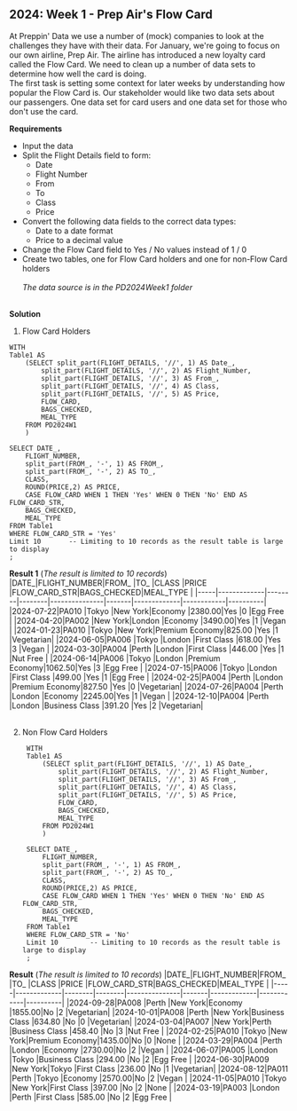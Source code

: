 **2024: Week 1 - Prep Air's Flow Card**
-------------------
At Preppin' Data we use a number of (mock) companies to look at the challenges they have with their data. For January, we're going to focus on our own airline, Prep Air. The airline has introduced a new loyalty card called the Flow Card. We need to clean up a number of data sets to determine how well the card is doing.  
The first task is setting some context for later weeks by understanding how popular the Flow Card is. Our stakeholder would like two data sets about our passengers. One data set for card users and one data set for those who don't use the card.  

**Requirements**
- Input the data
- Split the Flight Details field to form:
  - Date 
  - Flight Number
  - From
  - To
  - Class
  - Price
- Convert the following data fields to the correct data types:
  - Date to a date format
  - Price to a decimal value
- Change the Flow Card field to Yes / No values instead of 1 / 0
- Create two tables, one for Flow Card holders and one for non-Flow Card holders  
  <br>
*The data source is in the PD2024Week1 folder*
  <br>
  <br>

**__Solution__**

  1. Flow Card Holders
    
    WITH 
    Table1 AS
        (SELECT split_part(FLIGHT_DETAILS, '//', 1) AS Date_,
            split_part(FLIGHT_DETAILS, '//', 2) AS Flight_Number,
            split_part(FLIGHT_DETAILS, '//', 3) AS From_,
            split_part(FLIGHT_DETAILS, '//', 4) AS Class,
            split_part(FLIGHT_DETAILS, '//', 5) AS Price,
            FLOW_CARD,
            BAGS_CHECKED,
            MEAL_TYPE
        FROM PD2024W1
        )
      
    SELECT DATE_,
        FLIGHT_NUMBER,
        split_part(FROM_, '-', 1) AS FROM_,
        split_part(FROM_, '-', 2) AS TO_,
        CLASS,
        ROUND(PRICE,2) AS PRICE,
        CASE FLOW_CARD WHEN 1 THEN 'Yes' WHEN 0 THEN 'No' END AS FLOW_CARD_STR,
        BAGS_CHECKED,
        MEAL_TYPE 
    FROM Table1
    WHERE FLOW_CARD_STR = 'Yes'
    Limit 10       -- Limiting to 10 records as the result table is large to display
    ;

**Result 1** (*The result is limited to 10 records*)
|DATE_|FLIGHT_NUMBER|FROM_   |TO_     |CLASS          |PRICE  |FLOW_CARD_STR|BAGS_CHECKED|MEAL_TYPE |
|-----|-------------|--------|--------|---------------|-------|-------------|------------|----------|
|2024-07-22|PA010        |Tokyo   |New York|Economy        |2380.00|Yes          |0           |Egg Free  |
|2024-04-20|PA002        |New York|London  |Economy        |3490.00|Yes          |1           |Vegan     |
|2024-01-23|PA010        |Tokyo   |New York|Premium Economy|825.00 |Yes          |1           |Vegetarian|
|2024-06-05|PA006        |Tokyo   |London  |First Class    |618.00 |Yes          |3           |Vegan     |
|2024-03-30|PA004        |Perth   |London  |First Class    |446.00 |Yes          |1           |Nut Free  |
|2024-06-14|PA006        |Tokyo   |London  |Premium Economy|1062.50|Yes          |3           |Egg Free  |
|2024-07-15|PA006        |Tokyo   |London  |First Class    |499.00 |Yes          |1           |Egg Free  |
|2024-02-25|PA004        |Perth   |London  |Premium Economy|827.50 |Yes          |0           |Vegetarian|
|2024-07-26|PA004        |Perth   |London  |Economy        |2245.00|Yes          |1           |Vegan     |
|2024-12-10|PA004        |Perth   |London  |Business Class |391.20 |Yes          |2           |Vegetarian|
<br>
<br>

2. Non Flow Card Holders


        WITH 
        Table1 AS
            (SELECT split_part(FLIGHT_DETAILS, '//', 1) AS Date_,
                split_part(FLIGHT_DETAILS, '//', 2) AS Flight_Number,
                split_part(FLIGHT_DETAILS, '//', 3) AS From_,
                split_part(FLIGHT_DETAILS, '//', 4) AS Class,
                split_part(FLIGHT_DETAILS, '//', 5) AS Price,
                FLOW_CARD,
                BAGS_CHECKED,
                MEAL_TYPE
            FROM PD2024W1
            )
          
        SELECT DATE_,
            FLIGHT_NUMBER,
            split_part(FROM_, '-', 1) AS FROM_,
            split_part(FROM_, '-', 2) AS TO_,
            CLASS,
            ROUND(PRICE,2) AS PRICE,
            CASE FLOW_CARD WHEN 1 THEN 'Yes' WHEN 0 THEN 'No' END AS FLOW_CARD_STR,
            BAGS_CHECKED,
            MEAL_TYPE 
        FROM Table1
        WHERE FLOW_CARD_STR = 'No'
        Limit 10        -- Limiting to 10 records as the result table is large to display
        ;

**Result** (*The result is limited to 10 records*)
|DATE_|FLIGHT_NUMBER|FROM_   |TO_     |CLASS          |PRICE  |FLOW_CARD_STR|BAGS_CHECKED|MEAL_TYPE |
|-----|-------------|--------|--------|---------------|-------|-------------|------------|----------|
|2024-09-28|PA008        |Perth   |New York|Economy        |1855.00|No           |2           |Vegetarian|
|2024-10-01|PA008        |Perth   |New York|Business Class |634.80 |No           |0           |Vegetarian|
|2024-03-04|PA007        |New York|Perth   |Business Class |458.40 |No           |3           |Nut Free  |
|2024-02-25|PA010        |Tokyo   |New York|Premium Economy|1435.00|No           |0           |None      |
|2024-03-29|PA004        |Perth   |London  |Economy        |2730.00|No           |2           |Vegan     |
|2024-06-07|PA005        |London  |Tokyo   |Business Class |294.00 |No           |2           |Egg Free  |
|2024-06-30|PA009        |New York|Tokyo   |First Class    |236.00 |No           |1           |Vegetarian|
|2024-08-12|PA011        |Perth   |Tokyo   |Economy        |2570.00|No           |2           |Vegan     |
|2024-11-05|PA010        |Tokyo   |New York|First Class    |397.00 |No           |2           |None      |
|2024-03-19|PA003        |London  |Perth   |First Class    |585.00 |No           |2           |Egg Free  |

<br>
<br>
